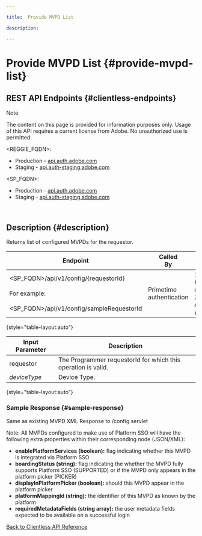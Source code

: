 ```yaml
---

title:  Provide MVPD List

description:

---
```


# Provide MVPD List {#provide-mvpd-list}

## REST API Endpoints {#clientless-endpoints}

>[!NOTE] 
>
>The content on this page is provided for information purposes only. Usage of this API requires a current license from Adobe. No unauthorized use is permitted.

<REGGIE_FQDN>:

* Production - [api.auth.adobe.com](http://api.auth.adobe.com/)
* Staging - [api.auth-staging.adobe.com](http://api.auth-staging.adobe.com/)

<SP_FQDN>:

* Production - [api.auth.adobe.com](http://api.auth.adobe.com/)
* Staging - [api.auth-staging.adobe.com](http://api.auth-staging.adobe.com/)

 </br>

## Description {#description}

Returns list of configured MVPDs for the requestor.

| Endpoint | Called  </br>By | Input   </br>Params | HTTP  </br>Method | Response | HTTP  </br>Response |
| --- | --- | --- | --- | --- | --- |
| <SP_FQDN>/api/v1/config/{requestorId}</br></br>For example:</br></br><SP_FQDN>/api/v1/config/sampleRequestorId | Primetime authentication | 1.  Requestor</br>    (Path component)</br>_2.  deviceType (deprecated)_ | GET | XML or JSON containing list of MVPDs. | 200 |

{style="table-layout:auto"}


| Input Parameter | Description                                                   |
| --------------- | ------------------------------------------------------------- |
| requestor       | The Programmer requestorId for which this operation is valid. |
| *deviceType*    | Device Type. |

{style="table-layout:auto"}

### Sample Response {#sample-response}

Same as existing MVPD XML Response to /config servlet

Note: All MVPDs configured to make use of Platform SSO will have the following extra properties within their corresponding node (JSON/XML):

* **enablePlatformServices (boolean):** flag indicating whether this MVPD is integrated via Platform SSO
* **boardingStatus (string):** flag indicating the whether the MVPD fully supports Platform SSO (SUPPORTED) or if the MVPD only appears in the platform picker (PICKER)
* **displayInPlatformPicker (boolean):** should this MVPD appear in the platform picker
* **platformMappingId (string):** the identifier of this MVPD as known by the platform
* **requiredMetadataFields (string array):** the user metadata fields expected to be available on a successful login


[Back to Clientless API Reference](http://tve.helpdocsonline.com/clientless-api-reference)
